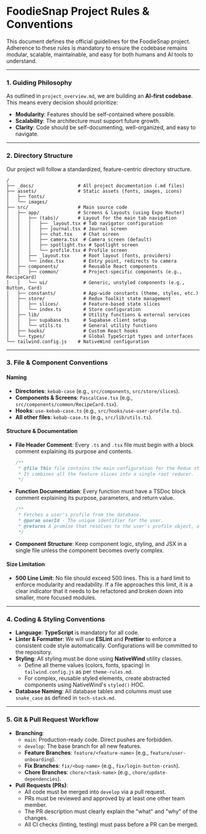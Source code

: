 # FoodieSnap Project Rules & Conventions

This document defines the official guidelines for the FoodieSnap project. Adherence to these rules is mandatory to ensure the codebase remains modular, scalable, maintainable, and easy for both humans and AI tools to understand.

---

### 1. Guiding Philosophy

As outlined in `project_overview.md`, we are building an **AI-first codebase**. This means every decision should prioritize:

- **Modularity**: Features should be self-contained where possible.
- **Scalability**: The architecture must support future growth.
- **Clarity**: Code should be self-documenting, well-organized, and easy to navigate.

---

### 2. Directory Structure

Our project will follow a standardized, feature-centric directory structure.

```
/
├── _docs/                # All project documentation (.md files)
├── assets/               # Static assets (fonts, images, icons)
│   ├── fonts/
│   └── images/
├── src/                  # Main source code
│   ├── app/              # Screens & layouts (using Expo Router)
│   │   ├── (tabs)/       # Layout for the main tab navigation
│   │   │   ├── _layout.tsx # Tab navigator configuration
│   │   │   ├── journal.tsx # Journal screen
│   │   │   ├── chat.tsx    # Chat screen
│   │   │   ├── camera.tsx  # Camera screen (default)
│   │   │   ├── spotlight.tsx # Spotlight screen
│   │   │   └── profile.tsx # Profile screen
│   │   ├── _layout.tsx     # Root layout (fonts, providers)
│   │   └── index.tsx       # Entry point, redirects to camera
│   ├── components/         # Reusable React components
│   │   ├── common/         # Project-specific components (e.g., RecipeCard)
│   │   └── ui/             # Generic, unstyled components (e.g., Button, Card)
│   ├── constants/          # App-wide constants (theme, styles, etc.)
│   ├── store/              # Redux Toolkit state management
│   │   ├── slices/         # Feature-based state slices
│   │   └── index.ts        # Store configuration
│   ├── lib/                # Utility functions & external services
│   │   ├── supabase.ts     # Supabase client setup
│   │   └── utils.ts        # General utility functions
│   ├── hooks/              # Custom React hooks
│   └── types/              # Global TypeScript types and interfaces
└── tailwind.config.js    # NativeWind configuration
```

---

### 3. File & Component Conventions

#### Naming

- **Directories**: `kebab-case` (e.g., `src/components`, `src/store/slices`).
- **Components & Screens**: `PascalCase.tsx` (e.g., `src/components/common/RecipeCard.tsx`).
- **Hooks**: `use-kebab-case.ts` (e.g., `src/hooks/use-user-profile.ts`).
- **All other files**: `kebab-case.ts` (e.g., `src/lib/utils.ts`).

#### Structure & Documentation

- **File Header Comment**: Every `.ts` and `.tsx` file must begin with a block comment explaining its purpose and contents.
  ```typescript
  /**
   * @file This file contains the main configuration for the Redux store.
   * It combines all the feature slices into a single root reducer.
   */
  ```
- **Function Documentation**: Every function must have a TSDoc block comment explaining its purpose, parameters, and return value.
  ```typescript
  /**
   * Fetches a user's profile from the database.
   * @param userId - The unique identifier for the user.
   * @returns A promise that resolves to the user's profile object, or null if not found.
   */
  ```
- **Component Structure**: Keep component logic, styling, and JSX in a single file unless the component becomes overly complex.

#### Size Limitation

- **500 Line Limit**: No file should exceed 500 lines. This is a hard limit to enforce modularity and readability. If a file approaches this limit, it is a clear indicator that it needs to be refactored and broken down into smaller, more focused modules.

---

### 4. Coding & Styling Conventions

- **Language**: **TypeScript** is mandatory for all code.
- **Linter & Formatter**: We will use **ESLint** and **Prettier** to enforce a consistent code style automatically. Configurations will be committed to the repository.
- **Styling**: All styling must be done using **NativeWind** utility classes.
  - Define all theme values (colors, fonts, spacing) in `tailwind.config.js` as per `theme-rules.md`.
  - For complex, reusable styled elements, create abstracted components using NativeWind's `styled()` HOC.
- **Database Naming**: All database tables and columns must use `snake_case` as defined in `tech-stack.md`.

---

### 5. Git & Pull Request Workflow

- **Branching**:
  - `main`: Production-ready code. Direct pushes are forbidden.
  - `develop`: The base branch for all new features.
  - **Feature Branches**: `feature/<feature-name>` (e.g., `feature/user-onboarding`).
  - **Fix Branches**: `fix/<bug-name>` (e.g., `fix/login-button-crash`).
  - **Chore Branches**: `chore/<task-name>` (e.g., `chore/update-dependencies`).
- **Pull Requests (PRs)**:
  - All code must be merged into `develop` via a pull request.
  - PRs must be reviewed and approved by at least one other team member.
  - The PR description must clearly explain the "what" and "why" of the changes.
  - All CI checks (linting, testing) must pass before a PR can be merged.
